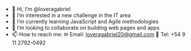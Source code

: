 - 👋 Hi, I’m @loveragabriel
- 👀 I’m interested in a new challenge in the IT area
- 🌱 I’m currently learning JavaScript and Agile methodologies
- 💞️ I’m looking to collaborate on building web pages and apps
- 📫 How to reach me: 
    ✉ Email: loveragabriel20@gmail.com
    📱  Tel:  +54 9 11 2792-0492


